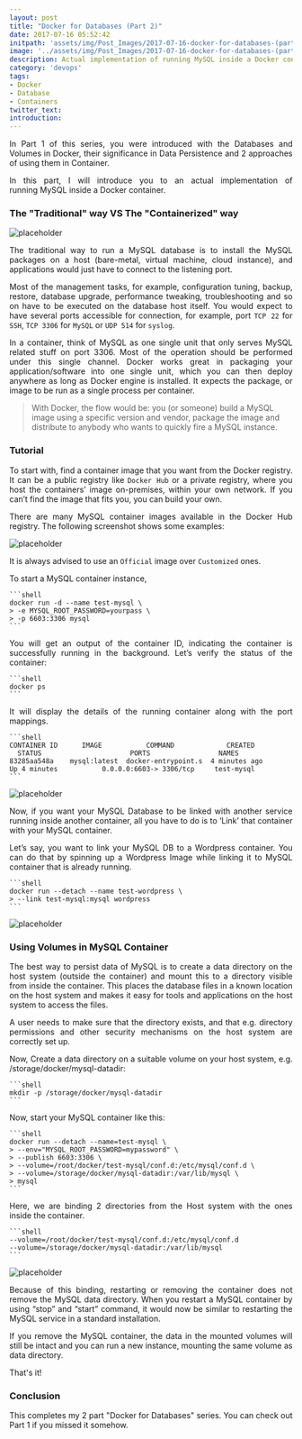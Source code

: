 ```yaml
---
layout: post
title: "Docker for Databases (Part 2)"
date: 2017-07-16 05:52:42
initpath: 'assets/img/Post_Images/2017-07-16-docker-for-databases-(part-2)/docker11.png'
image: '../assets/img/Post_Images/2017-07-16-docker-for-databases-(part-2)/docker11.png'
description: Actual implementation of running MySQL inside a Docker container.
category: 'devops'
tags:
- Docker
- Database
- Containers
twitter_text:
introduction:
---
```

<p align="justify">
In Part 1 of this series, you were introduced with the Databases and Volumes in Docker, their significance in Data Persistence and 2 approaches of using them in Container. </p>

<p align="justify">In this part, I will introduce you to an actual implementation of running MySQL inside a Docker container.</p>

### The "Traditional" way VS The "Containerized" way

![placeholder](<../assets/img/Post_Images/2017-07-16-docker-for-databases-(part-2)/docker9.jpg> "Docker with Databases")

<p align="justify">The traditional way to run a MySQL database is to install the MySQL packages on a host (bare-metal, virtual machine, cloud instance), and applications would just have to connect to the listening port.</p>

<p align="justify">Most of the management tasks, for example, configuration tuning, backup, restore, database upgrade, performance tweaking, troubleshooting and so on have to be executed on the database host itself. You would expect to have several ports accessible for connection, for example, port <code>TCP 22</code> for <code>SSH</code>, <code>TCP 3306</code> for <code>MySQL</code> or <code>UDP 514</code> for <code>syslog</code>.</p>

<p align="justify">In a container, think of MySQL as one single unit that only serves MySQL related stuff on port 3306. Most of the operation should be performed under this single channel. Docker works great in packaging your application/software into one single unit, which you can then deploy anywhere as long as Docker engine is installed. It expects the package, or image to be run as a single process per container.</p>

> With Docker, the flow would be: you (or someone) build a MySQL image using a specific version and vendor, package the image and distribute to anybody who wants to quickly fire a MySQL instance.

### Tutorial

<p align="justify">To start with, find a container image that you want from the Docker registry. It can be a public registry like <code>Docker Hub</code> or a private registry, where you host the containers’ image on-premises, within your own network. If you can’t find the image that fits you, you can build your own.</p>

<p align="justify">There are many MySQL container images available in the Docker Hub registry. The following screenshot shows some examples:</p>

![placeholder](<../assets/img/Post_Images/2017-07-16-docker-for-databases-(part-2)/docker4.png> "Docker with Databases")

<p align="justify">It is always advised to use an <code>Official</code> image over <code>Customized</code> ones.</p>

<p align="justify">To start a MySQL container instance,</p>

    ```shell
    docker run -d --name test-mysql \
    > -e MYSQL_ROOT_PASSWORD=yourpass \
    > -p 6603:3306 mysql
    ```

<p align="justify">You will get an output of the container ID, indicating the container is successfully running in the background. Let’s verify the status of the container:</p>

    ```shell
    docker ps
    ```

<p align="justify">It will display the details of the running container along with the port mappings.</p>

    ```shell
    CONTAINER ID      IMAGE           COMMAND             CREATED  
      STATUS                      PORTS                 NAMES
    83285aa548a    mysql:latest  docker-entrypoint.s  4 minutes ago
    Up 4 minutes           0.0.0.0:6603-> 3306/tcp     test-mysql
    ```

![placeholder](<../assets/img/Post_Images/2017-07-16-docker-for-databases-(part-2)/docker5.png> "Docker with Databases")


<p align="justify">Now, if you want your MySQL Database to be linked with another service running inside another container, all you have to do is to ‘Link’ that container with your MySQL container.</p>

<p align="justify">Let’s say, you want to link your MySQL DB to a Wordpress container.
You can do that by spinning up a Wordpress Image while linking it to MySQL container that is already running.</p>

    ```shell
    docker run --detach --name test-wordpress \
    > --link test-mysql:mysql wordpress
    ```

![placeholder](<../assets/img/Post_Images/2017-07-16-docker-for-databases-(part-2)/docker6.png> "Docker with Databases")

### Using Volumes in MySQL Container

<p align="justify">The best way to persist data of MySQL is to create a data directory on the host system (outside the container) and mount this to a directory visible from inside the container. This places the database files in a known location on the host system and makes it easy for tools and applications on the host system to access the files.</p>

<p align="justify">A user needs to make sure that the directory exists, and that e.g. directory permissions and other security mechanisms on the host system are correctly set up.</p>

<p align="justify">Now, Create a data directory on a suitable volume on your host system, e.g. /storage/docker/mysql-datadir:</p>

    ```shell
    mkdir -p /storage/docker/mysql-datadir
    ```

<p align="justify">Now, start your MySQL container like this:</p>

    ```shell
    docker run --detach --name=test-mysql \
    > --env="MYSQL_ROOT_PASSWORD=mypassword" \
    > --publish 6603:3306 \
    > --volume=/root/docker/test-mysql/conf.d:/etc/mysql/conf.d \
    > --volume=/storage/docker/mysql-datadir:/var/lib/mysql \
    > mysql
    ```

<p align="justify">Here, we are binding 2 directories from the Host system with the ones inside the container.</p>

    ```shell
    --volume=/root/docker/test-mysql/conf.d:/etc/mysql/conf.d
    --volume=/storage/docker/mysql-datadir:/var/lib/mysql
    ```

![placeholder](<../assets/img/Post_Images/2017-07-16-docker-for-databases-(part-2)/docker8.png> "Docker with Databases")


<p align="justify">Because of this binding, restarting or removing the container does not remove the MySQL data directory. When you restart a MySQL container by using “stop” and “start” command, it would now be similar to restarting the MySQL service in a standard installation.</p>

<p align="justify">If you remove the MySQL container, the data in the mounted volumes will still be intact and you can run a new instance, mounting the same volume as data directory.</p>

That's it!

### Conclusion

<p align="justify">This completes my 2 part "Docker for Databases" series. You can check out Part 1 if you missed it somehow.</p>